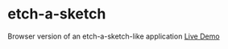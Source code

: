 # etch-a-sketch
Browser version of an etch-a-sketch-like application
[Live Demo](https://palleet.github.io/etch-a-sketch/)
